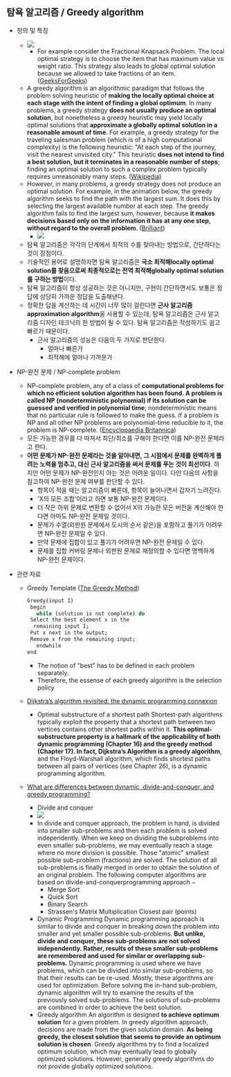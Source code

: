 ## 탐욕 알고리즘 / Greedy algorithm
 
 - 정의 및 특징 
    - ![](https://www.geeksforgeeks.org/wp-content/uploads/Fractional-Knapsackexample-min.png)
        - For example consider the Fractional Knapsack Problem. The local optimal strategy is to choose the item that has maximum value vs weight ratio. This strategy also leads to global optimal solution because we allowed to take fractions of an item. ([GeeksForGeeks](https://www.geeksforgeeks.org/greedy-algorithms/))   
    - A greedy algorithm is an algorithmic paradigm that follows the problem solving heuristic of **making the locally optimal choice at each stage with the intent of finding a global optimum**. In many problems, a greedy strategy **does not usually produce an optimal solution**, but nonetheless a greedy heuristic may yield locally optimal solutions that **approximate a globally optimal solution in a reasonable amount of time**. 
    For example, a greedy strategy for the traveling salesman problem (which is of a high computational complexity) is the following heuristic: "At each step of the journey, visit the nearest unvisited city." This heuristic **does not intend to find a best solution, but it terminates in a reasonable number of steps**; finding an optimal solution to such a complex problem typically requires unreasonably many steps. ([Wikipedia](https://en.wikipedia.org/wiki/Greedy_algorithm))
    - However, in many problems, a greedy strategy does not produce an optimal solution. For example, in the animation below, the greedy algorithm seeks to find the path with the largest sum. It does this by selecting the largest available number at each step. The greedy algorithm fails to find the largest sum, however, because **it makes decisions based only on the information it has at any one step, without regard to the overall problem**. ([Brilliant](https://brilliant.org/wiki/greedy-algorithm/))
        - ![](https://d18l82el6cdm1i.cloudfront.net/uploads/xlck8z42EM-greedy-search-path-example.gif) 
    - 탐욕 알고리즘은 각각의 단계에서 최적의 수를 찾아내는 방법으로, 간단하다는 것이 장점이다. 
    - 기술적인 용어로 설명하자면 탐욕 알고리즘은 **국소 최적해locally optimal solution를 찾음으로써 최종적으로는 전역 최적해globally optimal solution를 구하는 방법**이다. 
    - 탐욕 알고리즘이 항상 성공하는 것은 아니지만, 구현이 간단하면서도 보통은 정답에 상당히 가까운 정답을 도출해낸다. 
    - 정확한 답을 계산하는 데 시간이 너무 많이 걸린다면 **근사 알고리즘approximation algorithm**을 사용할 수 있는데, 탐욕 알고리즘은 근사 알고리즘 디자인 테크닉의 한 방법이 될 수 있다. 탐욕 알고리즘은 작성하기도 쉽고 빠르기 때문이다. 
      - 근사 알고리즘의 성능은 다음의 두 가지로 판단한다.
        - 얼마나 빠른가
        - 최적해에 얼마나 가까운가 
    

- NP-완전 문제 / NP-complete problem
    - NP-complete problem, any of a class of **computational problems for which no efficient solution algorithm has been found. A problem is called NP (nondeterministic polynomial) if its solution can be guessed and verified in polynomial time**; nondeterministic means that no particular rule is followed to make the guess. If a problem is NP and all other NP problems are polynomial-time reducible to it, the problem is NP-complete. ([Encyclopaedia Britannica](https://www.britannica.com/science/NP-complete-problem))
    - 모든 가능한 경우를 다 따져서 최단/최소를 구해야 한다면 이를 NP-완전 문제라고 한다. 
    - **어떤 문제가 NP-완전 문제라는 것을 알아내면, 그 시점에서 문제를 완벽하게 풀려는 노력을 멈추고, 대신 근사 알고리즘을 써서 문제를 푸는 것이 최선이다**. 하지만 어떤 문제가 NP-완전인지 아는 것은 어려운 일이다. 다만 다음의 사항을 참고하여 NP-완전 문제 여부를 판단할 수 있다.
        - 항목이 적을 때는 알고리즘이 빠른데, 항목이 늘어나면서 갑자기 느려진다.
        - 'X의 모든 조합'이라고 하면 보통 NP-완전 문제이다.
        - 더 작은 하위 문제로 변환할 수 없어서 X의 가능한 모든 버전을 계산해야 한다면 아마도 NP-완전 문제일 것이다.
        - 문제가 수열(외판원 문제에서 도시의 순서 같은)을 포함하고 풀기가 어려우면 NP-완전 문제일 수 있다.
        - 만약 문제에 집합이 있고 풀기가 어려우면 NP-완전 문제일 수 있다.
        - 문제를 집합 커버링 문제나 외판원 문제로 재정의할 수 있다면 명백하게 NP-완전 문제이다. 
        
- 관련 자료 
    - Greedy Template ([The Greedy Method](https://www2.seas.gwu.edu/~ayoussef/cs6212/greedy.html))
      ```sh    
      Greedy(input I)
       begin 
         while (solution is not complete) do
       Select the best element x in the 
        remaining input I; 
       Put x next in the output;
       Remove x from the remaining input;
         endwhile
      end
      ```
      - The notion of "best" has to be defined in each problem separately.
      - Therefore, the essense of each greedy algorithm is the selection policy
    - [Dijkstra’s algorithm revisited: the dynamic programming connexion](https://pdfs.semanticscholar.org/9d34/6ef495ddb661424cd65881b3537bd7eceea8.pdf)
        - Optimal substructure of a shortest path
    Shortest-path algorithms typically exploit the property that a shortest path between two vertices contains other shortest paths within it. **This optimal-substructure property is a hallmark of the applicability of both dynamic programming (Chapter 16) and the greedy method (Chapter 17). 
    In fact, Dijkstra’s Algorithm is a greedy algorithm**, and the Floyd-Warshall algorithm, which finds shortest paths between all pairs of vertices (see Chapter 26), is a dynamic programming algorithm.

   - [What are differences between dynamic, divide-and-conquer, and greedy programming?](https://www.quora.com/What-are-differences-between-dynamic-divide-and-conquer-and-greedy-programming)
     - Divide and conquer
      - ![](https://qph.fs.quoracdn.net/main-qimg-08aa97d297813b6ba5820a775a86661f.webp)
      - In divide and conquer approach, the problem in hand, is divided into smaller sub-problems and then each problem is solved independently. When we keep on dividing the subproblems into even smaller sub-problems, we may eventually reach a stage where no more division is possible. Those "atomic" smallest possible sub-problem (fractions) are solved. The solution of all sub-problems is finally merged in order to obtain the solution of an original problem. 
     The following computer algorithms are based on divide-and-conquerprogramming approach −
        - Merge Sort
        - Quick Sort
        - Binary Search
        - Strassen's Matrix Multiplication Closest pair (points)
     - Dynamic Programming
      Dynamic programming approach is similar to divide and conquer in breaking down the problem into smaller and yet smaller possible sub-problems. **But unlike, divide and conquer, these sub-problems are not solved independently. Rather, results of these smaller sub-problems are remembered and used for similar or overlapping sub-problems.**
      Dynamic programming is used where we have problems, which can be divided into similar sub-problems, so that their results can be re-used. Mostly, these algorithms are used for optimization. Before solving the in-hand sub-problem, dynamic algorithm will try to examine the results of the previously solved sub-problems. The solutions of sub-problems are combined in order to achieve the best solution.
     - Greedy algorithm
     An algorithm is designed **to achieve optimum solution** for a given problem. In greedy algorithm approach, decisions are made from the given solution domain. **As being greedy, the closest solution that seems to provide an optimum solution is chosen**.
     Greedy algorithms try to find a localized optimum solution, which may eventually lead to globally optimized solutions. However, generally greedy algorithms do not provide globally optimized solutions.

